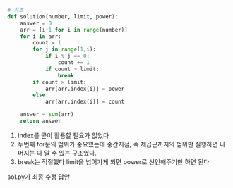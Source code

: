 ```py
# 최초
def solution(number, limit, power):
    answer = 0
    arr = [i+1 for i in range(number)]
    for i in arr:
        count = 1
        for j in range(1,i):
            if i % j == 0:
                count += 1
            if count > limit:
                break
        if count > limit:
            arr[arr.index(i)] = power
        else:
            arr[arr.index(i)] = count

    answer = sum(arr)
    return answer
```

1. index를 굳이 활용할 필요가 없었다
2. 두번째 for문의 범위가 중요했는데 중간지점, 즉 제곱근까지의 범위만 실행하면 나머지는 다 알 수 있는 구조였다.
3. break는 적절했다 limit을 넘어가게 되면 power로 선언해주기만 하면 된다

sol.py가 최종 수정 답안
